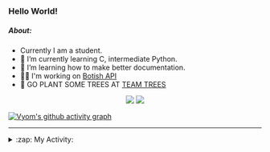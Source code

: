 ### Hello World!

##### About:
- Currently I am a student.
- 🌱 I’m currently learning C, intermediate Python.
- 🌱 I’m learning how to make better documentation.
- 👨‍💻 I'm working on [Botish API](https://github.com/Vyvy-vi/api)
- 🌱 GO PLANT SOME TREES AT [TEAM TREES](https://teamtrees.org/)

<p align="center">
  <a href="https://twitter.com/Vyvy_viM"><img target="_blank" src="https://img.shields.io/badge/twitter%20@Vyvy_viM-0D95E8?style=for-the-badge&logo=twitter&logoColor=white"/></a> 
  <a href="https://vyvy-vi.github.io/portfolio"><img target="_blank" src="https://img.shields.io/badge/-I_love_open_source-green?style=for-the-badge&logo=github&logoColor=black"/></a> 
</p>

[![Vyom's github activity graph](https://activity-graph.herokuapp.com/graph?username=Vyvy-vi)](https://github.com/ashutosh00710/github-readme-activity-graph)

---
<details>
  <summary>:zap: My Activity:</summary>
  
<!--START_SECTION:waka-->
![Code Time](http://img.shields.io/badge/Code%20Time-628%20hrs%2045%20mins-blue)

**I'm a Night 🦉** 

```text
🌞 Morning    44 commits     ██░░░░░░░░░░░░░░░░░░░░░░░   8.38% 
🌆 Daytime    128 commits    ██████░░░░░░░░░░░░░░░░░░░   24.38% 
🌃 Evening    162 commits    ███████░░░░░░░░░░░░░░░░░░   30.86% 
🌙 Night      191 commits    █████████░░░░░░░░░░░░░░░░   36.38%

```
📅 **I'm Most Productive on Sunday** 

```text
Monday       50 commits     ██░░░░░░░░░░░░░░░░░░░░░░░   9.52% 
Tuesday      85 commits     ████░░░░░░░░░░░░░░░░░░░░░   16.19% 
Wednesday    74 commits     ███░░░░░░░░░░░░░░░░░░░░░░   14.1% 
Thursday     67 commits     ███░░░░░░░░░░░░░░░░░░░░░░   12.76% 
Friday       60 commits     ██░░░░░░░░░░░░░░░░░░░░░░░   11.43% 
Saturday     56 commits     ██░░░░░░░░░░░░░░░░░░░░░░░   10.67% 
Sunday       133 commits    ██████░░░░░░░░░░░░░░░░░░░   25.33%

```


📊 **This Week I Spent My Time On** 

```text
🔥 Editors: 
VS Code                  15 hrs 4 mins       ████████████████░░░░░░░░░   66.64% 
Vim                      7 hrs 32 mins       ████████░░░░░░░░░░░░░░░░░   33.36%

🐱‍💻 Projects: 
file-utils               11 hrs 55 mins      █████████████░░░░░░░░░░░░   52.67% 
praise_backend_js        6 hrs 59 mins       ███████░░░░░░░░░░░░░░░░░░   30.89% 
Unknown Project          3 hrs 30 mins       ███░░░░░░░░░░░░░░░░░░░░░░   15.49% 
botish-api               10 mins             ░░░░░░░░░░░░░░░░░░░░░░░░░   0.78% 
discord-bot              2 mins              ░░░░░░░░░░░░░░░░░░░░░░░░░   0.16%

```


 Last Updated on 28/02/2022 11:04:29 UTC
<!--END_SECTION:waka-->
</details>
